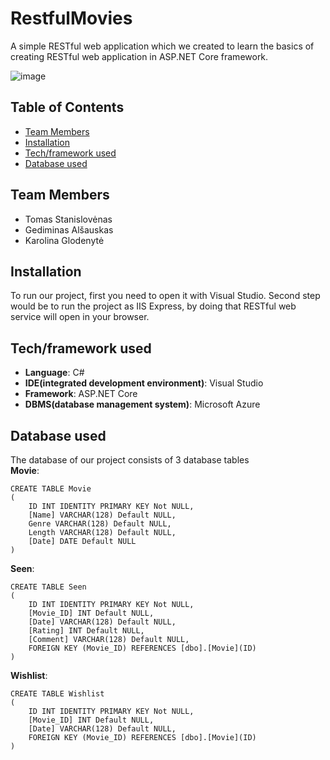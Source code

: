 # RestfulMovies
A simple RESTful web application which we created to learn the basics of creating RESTful web application in ASP.NET Core framework.

![image](https://user-images.githubusercontent.com/50613873/84821246-7d415900-b023-11ea-819f-c07f7271a73a.png)

## Table of Contents
* [Team Members](#team-members)
* [Installation](#installation)
* [Tech/framework used](#techframework-used)
* [Database used](#database-used)

## Team Members
* Tomas Stanislovėnas
* Gediminas Alšauskas
* Karolina Glodenytė

## Installation
To run our project, first you need to open it with Visual Studio. Second step would be to run the project as IIS Express, by doing that RESTful web service will open in your browser.

## Tech/framework used
* **Language**: C#
* **IDE(integrated development environment)**: Visual Studio
* **Framework**: ASP.NET Core
* **DBMS(database management system)**: Microsoft Azure

## Database used
The database of our project consists of 3 database tables  
**Movie**:
```
CREATE TABLE Movie
(
    ID INT IDENTITY PRIMARY KEY Not NULL,
    [Name] VARCHAR(128) Default NULL,
    Genre VARCHAR(128) Default NULL,
    Length VARCHAR(128) Default NULL,
    [Date] DATE Default NULL
)
```
**Seen**:
```
CREATE TABLE Seen
(
    ID INT IDENTITY PRIMARY KEY Not NULL,
    [Movie_ID] INT Default NULL,
    [Date] VARCHAR(128) Default NULL,
    [Rating] INT Default NULL,
    [Comment] VARCHAR(128) Default NULL,
    FOREIGN KEY (Movie_ID) REFERENCES [dbo].[Movie](ID)
)
```
**Wishlist**:
```
CREATE TABLE Wishlist
(
    ID INT IDENTITY PRIMARY KEY Not NULL,
    [Movie_ID] INT Default NULL,
    [Date] VARCHAR(128) Default NULL,
    FOREIGN KEY (Movie_ID) REFERENCES [dbo].[Movie](ID)
)
```
